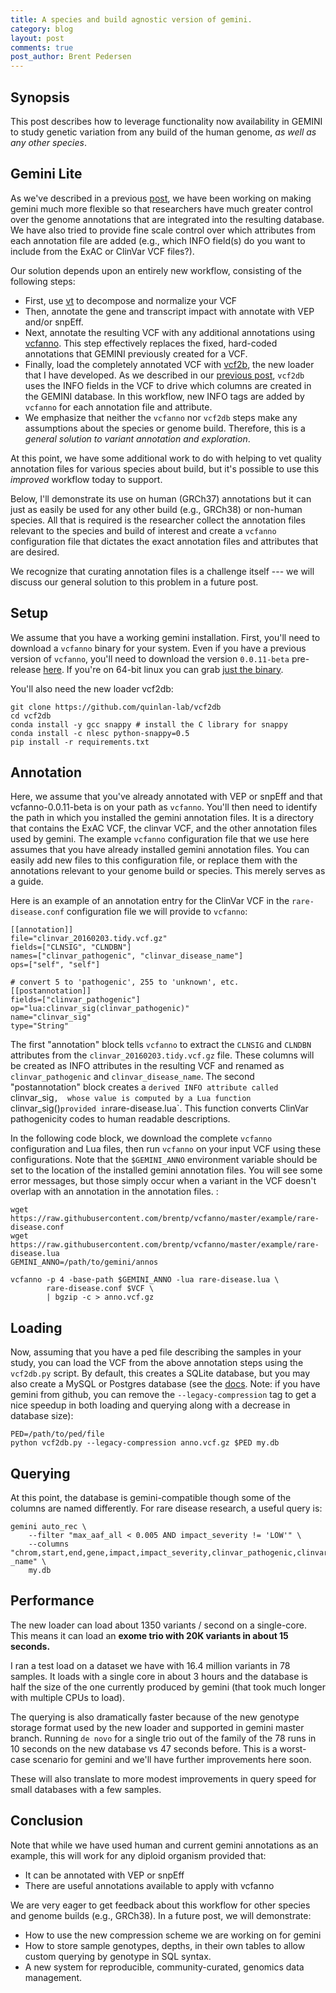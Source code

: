 ```yaml
---
title: A species and build agnostic version of gemini. 
category: blog
layout: post
comments: true
post_author: Brent Pedersen
---
```


Synopsis
-------------
This post describes how to leverage functionality now availability in GEMINI to study genetic variation from any build of the human genome, *as well as any other species*.

Gemini Lite
-----------
As we've described in a previous [post](http://quinlanlab.org/blog/2016/02/08/gemini-version-0.18.1.html), we have been working on making gemini much more flexible
so that researchers have much greater control over the genome annotations that are integrated into the resulting database. We have also tried to provide fine scale control over which attributes from each annotation file are added (e.g., which INFO field(s) do you want to include from the ExAC or ClinVar VCF files?).

Our solution depends upon an entirely new workflow, consisting of the following steps:

+ First, use [vt](https://github.com/atks/vt) to decompose and normalize your VCF
+ Then, annotate the gene and transcript impact with annotate with VEP and/or snpEff.
+ Next, annotate the resulting VCF with any additional annotations using [vcfanno](https://github.com/brentp/vcfanno). This step effectively replaces the fixed, hard-coded annotations that GEMINI previously created for a VCF.
+ Finally, load the completely annotated VCF with [vcf2b](https://github.com/quinlan-lab/vcf2db), the new loader that I have developed. As we described in our [previous post](http://quinlanlab.org/blog/2016/02/08/gemini-version-0.18.1.html), `vcf2db` uses the INFO fields in the VCF to drive which columns are created in the GEMINI database. In this workflow, new INFO tags are added by `vcfanno` for each annotation file and attribute.
+ We emphasize that neither the `vcfanno` nor `vcf2db` steps make any assumptions about the species or genome build. Therefore, this is a *general solution to variant annotation and exploration*.

At this point, we have some additional work to do with helping to vet quality annotation
files for various species about build, but it's possible to use this
*improved* workflow today to support.

Below, I'll demonstrate its use on human (GRCh37) annotations but it
can just as easily be used for any other build (e.g., GRCh38) or non-human species. 
All that is required is the researcher collect the annotation files relevant to the 
species and build of interest and create a `vcfanno` configuration file that dictates 
the exact annotation files and attributes that are desired. 

We recognize that curating annotation files is a challenge itself --- we will discuss our general solution to this problem in a future post.

Setup
-----

We assume that you have a working gemini installation. First, you'll need to download
a `vcfanno` binary for your system. Even if you have a previous version of `vcfanno`, you'll
need to download the version `0.0.11-beta` pre-release
[here](https://github.com/brentp/vcfanno/releases). If you're on 64-bit linux
you can grab [just the binary](https://github.com/brentp/vcfanno/releases/download/v0.0.11-beta/vcfanno).

You'll also need the new loader vcf2db:

    git clone https://github.com/quinlan-lab/vcf2db
    cd vcf2db
    conda install -y gcc snappy # install the C library for snappy
    conda install -c nlesc python-snappy=0.5
    pip install -r requirements.txt


Annotation
----------

Here, we assume that you've already annotated with VEP or snpEff and
that vcfanno-0.0.11-beta is on your path as `vcfanno`.
You'll then need to identify the path in which you installed the gemini 
annotation files. It is a directory that contains the ExAC VCF, 
the clinvar VCF, and the other annotation files used by gemini. The example `vcfanno` configuration file that we use here assumes that you have already installed gemini
annotation files. You can easily add new files to this configuration file, or replace
them with the annotations relevant to your genome build or species. This merely serves
as a guide.

Here is an example of an annotation entry for the ClinVar VCF in the `rare-disease.conf` configuration file we will provide to `vcfanno`:

    [[annotation]]
    file="clinvar_20160203.tidy.vcf.gz"
    fields=["CLNSIG", "CLNDBN"]
    names=["clinvar_pathogenic", "clinvar_disease_name"]
    ops=["self", "self"]
    
    # convert 5 to 'pathogenic', 255 to 'unknown', etc.
    [[postannotation]]
    fields=["clinvar_pathogenic"]
    op="lua:clinvar_sig(clinvar_pathogenic)"
    name="clinvar_sig"
    type="String"

The first "annotation" block tells `vcfanno` to extract the `CLNSIG` and `CLNDBN` attributes from the 
``clinvar_20160203.tidy.vcf.gz`` file. These columns will be created as INFO attributes 
in the resulting VCF and renamed as `clinvar_pathogenic` and `clinvar_disease_name`. The
second "postannotation" block creates a `derived INFO attribute called `clinvar_sig`, 
whose value is computed by a Lua function `clinvar_sig()` provided in `rare-disease.lua`.
This function converts ClinVar pathogenicity codes to human readable descriptions.

In the following code block, we download the complete `vcfanno` configuration and Lua files,
then run `vcfanno` on your input VCF using these configurations. Note that the `$GEMINI_ANNO`
environment variable should be set to the location of the installed gemini annotation files.
You will see some error messages, but those simply occur when a variant in the VCF doesn't overlap with an annotation in the annotation files.
:

    wget https://raw.githubusercontent.com/brentp/vcfanno/master/example/rare-disease.conf
    wget https://raw.githubusercontent.com/brentp/vcfanno/master/example/rare-disease.lua
    GEMINI_ANNO=/path/to/gemini/annos
    
    vcfanno -p 4 -base-path $GEMINI_ANNO -lua rare-disease.lua \
            rare-disease.conf $VCF \
            | bgzip -c > anno.vcf.gz
   
Loading
-------

Now, assuming that you have a ped file describing the samples in your study, you can load the VCF from the above annotation steps using the `vcf2db.py` script. By default, this creates a SQLite database, but you may also create a MySQL or Postgres database (see the [docs](https://github.com/quinlan-lab/vcf2db). Note: if you have gemini from github, you can remove the `--legacy-compression` tag to get a nice speedup in both loading and querying along with a decrease in database size):

	PED=/path/to/ped/file
    python vcf2db.py --legacy-compression anno.vcf.gz $PED my.db


Querying
--------

At this point, the database is gemini-compatible though some of the columns are named differently. For rare disease research, a useful query is:

    gemini auto_rec \
        --filter "max_aaf_all < 0.005 AND impact_severity != 'LOW'" \
    	--columns "chrom,start,end,gene,impact,impact_severity,clinvar_pathogenic,clinvar_disease    _name" \
        my.db


Performance
-----------

The new loader can load about 1350 variants / second on a single-core. This means it can load
an **exome trio with 20K variants in about 15 seconds.**

I ran a test load on a dataset we have with 16.4 million variants in 78 samples. It loads with
a single core in about 3 hours and the database is half the size of the one currently produced
by gemini (that took much longer with multiple CPUs to load).

The querying is also dramatically faster because of the new genotype storage format used
by the new loader and supported in gemini master branch. Running `de novo` for a single trio
out of the family of the 78 runs in 10 seconds on the new database vs 47 seconds before. This
is a worst-case scenario for gemini and we'll have further improvements here soon.

These will also translate to more modest improvements in query speed for small databases with
a few samples.


Conclusion
----------

Note that while we have used human and current gemini annotations as an example, this
will work for any diploid organism provided that:

+ It can be annotated with VEP or snpEff
+ There are useful annotations available to apply with vcfanno

We are very eager to get feedback about this workflow for other species and genome builds (e.g., GRCh38). In a future post, we will demonstrate:

+ How to use the new compression scheme we are working on for gemini
+ How to store sample genotypes, depths, in their own tables to allow custom querying by genotype in SQL syntax.
+ A new system for reproducible, community-curated, genomics data management.
